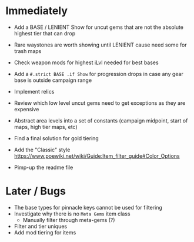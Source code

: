 # Immediately
* Add a BASE / LENIENT Show for uncut gems that are not the absolute highest tier that can drop
* Rare waystones are worth showing until LENIENT cause need some for trash maps
* Check weapon mods for highest iLvl needed for best bases
* Add a `#.strict BASE .if Show` for progression drops in case any gear base is outside campaign range
* Implement relics
* Review which low level uncut gems need to get exceptions as they are expensive
* Abstract area levels into a set of constants (campaign midpoint, start of maps, high tier maps, etc)
* Find a final solution for gold tiering

* Add the "Classic" style
    https://www.poewiki.net/wiki/Guide:Item_filter_guide#Color_Options

* Pimp-up the readme file

# Later / Bugs
* The base types for pinnacle keys cannot be used for filtering
* Investigate why there is no `Meta Gems` item class
    * Manually filter through meta-gems (?)
* Filter and tier uniques
* Add mod tiering for items